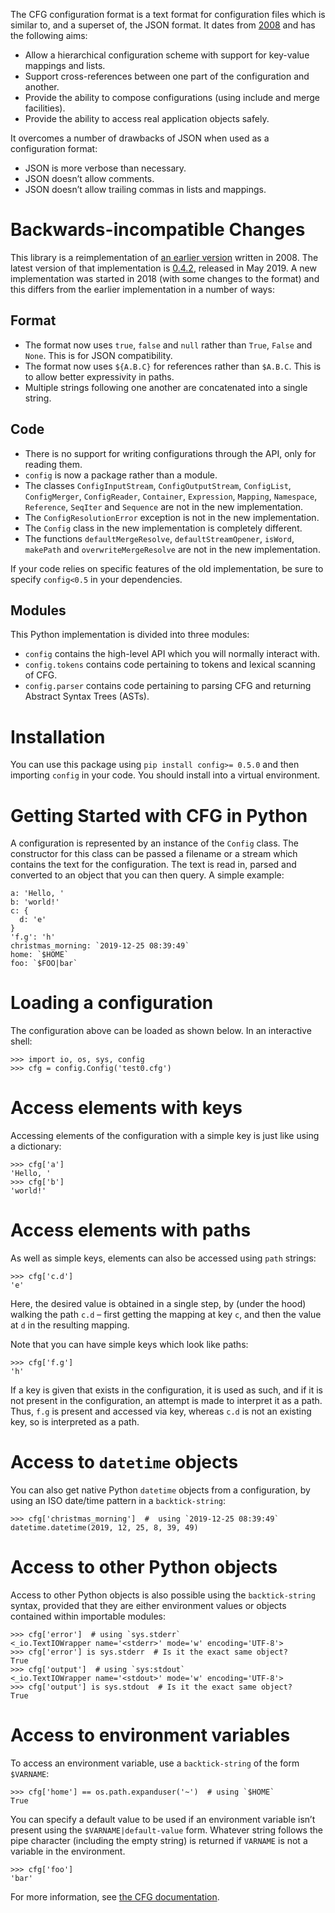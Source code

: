 The CFG configuration format is a text format for configuration files which is similar to, and a superset of, the JSON format. It dates from [2008](https://wiki.python.org/moin/HierConfig) and has the following aims:

* Allow a hierarchical configuration scheme with support for key-value mappings and lists.
* Support cross-references between one part of the configuration and another.
* Provide the ability to compose configurations (using include and merge facilities).
* Provide the ability to access real application objects safely.

It overcomes a number of drawbacks of JSON when used as a configuration format:

* JSON is more verbose than necessary.
* JSON doesn’t allow comments.
* JSON doesn’t allow trailing commas in lists and mappings.

Backwards-incompatible Changes
==============================
This library is a reimplementation of [an earlier version](https://bitbucket.org/vinay.sajip/config) written in 2008. The latest version of that implementation is [0.4.2](https://pypi.org/project/config/0.4.2/), released in May 2019. A new implementation was started in 2018 (with some changes to the format) and this differs from the earlier implementation in a number of ways:

Format
------

* The format now uses `true`, `false` and `null` rather than `True`, `False` and `None`. This is for JSON compatibility.
* The format now uses `${A.B.C}` for references rather than `$A.B.C`. This is to allow better expressivity in paths.
* Multiple strings following one another are concatenated into a single string.

Code
----

* There is no support for writing configurations through the API, only for reading them.
* `config` is now a package rather than a module.
* The classes `ConfigInputStream`, `ConfigOutputStream`, `ConfigList`, `ConfigMerger`, `ConfigReader`, `Container`, `Expression`, `Mapping`, `Namespace`, `Reference`, `SeqIter` and `Sequence` are not in the new implementation.
* The `ConfigResolutionError` exception is not in the new implementation.
* The `Config` class in the new implementation is completely different.
* The functions `defaultMergeResolve`, `defaultStreamOpener`, `isWord`, `makePath` and `overwriteMergeResolve` are not in the new implementation.

If your code relies on specific features of the old implementation, be sure to specify `config<0.5` in your dependencies.

Modules
-------
This Python implementation is divided into three modules:

* `config` contains the high-level API which you will normally interact with.
* `config.tokens` contains code pertaining to tokens and lexical scanning of CFG.
* `config.parser` contains code pertaining to parsing CFG and returning Abstract Syntax Trees (ASTs).


Installation
============
You can use this package using ``pip install config>= 0.5.0`` and then importing ``config`` in your code. You should install into a virtual environment.

Getting Started with CFG in Python
==================================
A configuration is represented by an instance of the `Config` class. The constructor for this class can be passed a filename or a stream which contains the text for the configuration. The text is read in, parsed and converted to an object that you can then query. A simple example:

```
a: 'Hello, '
b: 'world!'
c: {
  d: 'e'
}
'f.g': 'h'
christmas_morning: `2019-12-25 08:39:49`
home: `$HOME`
foo: `$FOO|bar`
```

Loading a configuration
=======================
The configuration above can be loaded as shown below. In an interactive shell:

```
>>> import io, os, sys, config
>>> cfg = config.Config('test0.cfg')
```

Access elements with keys
=========================
Accessing elements of the configuration with a simple key is just like using a dictionary:

```
>>> cfg['a']
'Hello, '
>>> cfg['b']
'world!'
```

Access elements with paths
==========================
As well as simple keys, elements  can also be accessed using `path` strings:
```
>>> cfg['c.d']
'e'
```
Here, the desired value is obtained in a single step, by (under the hood) walking the path `c.d` – first getting the mapping at key `c`, and then the value at `d` in the resulting mapping.

Note that you can have simple keys which look like paths:
```
>>> cfg['f.g']
'h'
```
If a key is given that exists in the configuration, it is used as such, and if it is not present in the configuration, an attempt is made to interpret it as a path. Thus, `f.g` is present and accessed via key, whereas `c.d` is not an existing key, so is interpreted as a path.

Access to `datetime` objects
============================
You can also get native Python `datetime` objects from a configuration, by using an ISO date/time pattern in a `backtick-string`:
```
>>> cfg['christmas_morning']  #  using `2019-12-25 08:39:49`
datetime.datetime(2019, 12, 25, 8, 39, 49)
```

Access to other Python objects
==============================
Access to other Python objects is also possible using the `backtick-string` syntax, provided that they are either environment values or objects contained within importable modules:
```
>>> cfg['error']  # using `sys.stderr`
<_io.TextIOWrapper name='<stderr>' mode='w' encoding='UTF-8'>
>>> cfg['error'] is sys.stderr  # Is it the exact same object?
True
>>> cfg['output']  # using `sys:stdout`
<_io.TextIOWrapper name='<stdout>' mode='w' encoding='UTF-8'>
>>> cfg['output'] is sys.stdout  # Is it the exact same object?
True
```

Access to environment variables
===============================
To access an environment variable, use a `backtick-string` of the form `$VARNAME`:
```
>>> cfg['home'] == os.path.expanduser('~')  # using `$HOME`
True
```
You can specify a default value to be used if an environment variable isn’t present using the `$VARNAME|default-value` form. Whatever string follows the pipe character (including the empty string) is returned if `VARNAME` is not a variable in the environment.
```
>>> cfg['foo']
'bar'
```
For more information, see [the CFG documentation](https://docs.red-dove.com/cfg/index.html).
